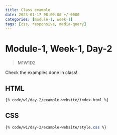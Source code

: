 ```yaml
---
title: Class example
date: 2023-01-17 08:00:00 +/-0000
categories: [module-1, week-1]
tags: [css, responsive, media-query]
---
```


# Module-1, Week-1, Day-2

>M1W1D2

Check the examples done in class!

## HTML

```html
{% code/w1/day-2/example-website/index.html %}
```

## CSS

```css
{% code/w1/day-2/example-website/style.css %}
```